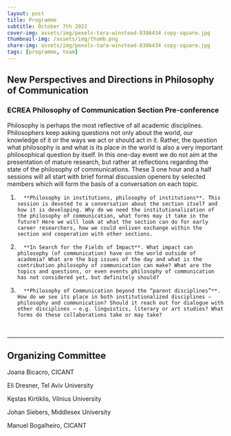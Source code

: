 ```yaml
---
layout: post
title: Programme
subtitle: October 7th 2022
cover-img: assets/img/pexels-tara-winstead-8386434 copy-square.jpg
thumbnail-img: /assets/img/thumb.png
share-img: assets/img/pexels-tara-winstead-8386434 copy-square.jpg
tags: [programme, team]
---
```



## New Perspectives and Directions in Philosophy of Communication


### ECREA Philosophy of Communication Section Pre-conference


Philosophy is perhaps the most reflective of all academic disciplines. Philosophers keep asking questions not only about the world, our knowledge of it or the ways we act or should act in it. Rather, the question what philosophy is and what is its place in the world is also a very important philosophical question by itself.
In this one-day event we do not aim at the presentation of mature research, but rather at reflections regarding the state of the philosophy of communications. 
These 3 one hour and a half sessions will all start with brief formal discussion openers by selected members which will form the basis of a conversation on each topic.


1.       **Philosophy in institutions, philosophy of institutions**. This session is devoted to a conversation about the section itself and how it is developing. Why do we need the institutionalization of the philosophy of communication, what forms may it take in the future? Here we will look at what the section can do for early career researchers, how we could enliven exchange within the section and cooperation with other sections.


2.       **In Search for the Fields of Impact**. What impact can philosophy (of communication) have on the world outside of academia? What are the big issues of the day and what is the contribution philosophy of communication can make? What are the topics and questions, or even events philosophy of communication has not considered yet, but definitely should?


3.       **Philosophy of Communication beyond the “parent disciplines”**. How do we see its place in both institutionalized disciplines – philosophy and communication? Should it reach out for dialogue with other disciplines – e.g. linguistics, literary or art studies? What forms do these collaborations take or may take?



 
 

---


## Organizing Committee

Joana Bicacro, CICANT

Eli Dresner, Tel Aviv University

Kęstas Kirtiklis, Vilnius University

Johan Siebers, Middlesex University

Manuel Bogalheiro, CICANT

